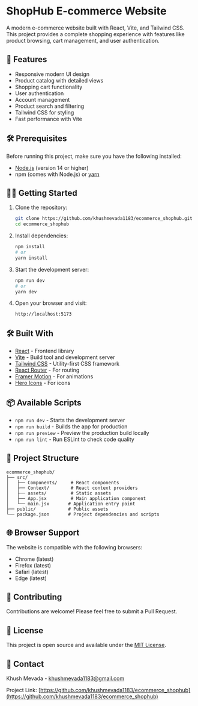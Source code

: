 # ShopHub E-commerce Website

A modern e-commerce website built with React, Vite, and Tailwind CSS. This project provides a complete shopping experience with features like product browsing, cart management, and user authentication.

## 🚀 Features

- Responsive modern UI design
- Product catalog with detailed views
- Shopping cart functionality
- User authentication
- Account management
- Product search and filtering
- Tailwind CSS for styling
- Fast performance with Vite

## 🛠️ Prerequisites

Before running this project, make sure you have the following installed:
- [Node.js](https://nodejs.org/) (version 14 or higher)
- npm (comes with Node.js) or [yarn](https://yarnpkg.com/)

## 🏃‍♂️ Getting Started

1. Clone the repository:
   ```bash
   git clone https://github.com/khushmevada1183/ecommerce_shophub.git
   cd ecommerce_shophub
   ```

2. Install dependencies:
   ```bash
   npm install
   # or
   yarn install
   ```

3. Start the development server:
   ```bash
   npm run dev
   # or
   yarn dev
   ```

4. Open your browser and visit:
   ```
   http://localhost:5173
   ```

## 🛠️ Built With

- [React](https://reactjs.org/) - Frontend library
- [Vite](https://vitejs.dev/) - Build tool and development server
- [Tailwind CSS](https://tailwindcss.com/) - Utility-first CSS framework
- [React Router](https://reactrouter.com/) - For routing
- [Framer Motion](https://www.framer.com/motion/) - For animations
- [Hero Icons](https://heroicons.com/) - For icons

## 📦 Available Scripts

- `npm run dev` - Starts the development server
- `npm run build` - Builds the app for production
- `npm run preview` - Preview the production build locally
- `npm run lint` - Run ESLint to check code quality

## 🎨 Project Structure

```
ecommerce_shophub/
├── src/
│   ├── Components/     # React components
│   ├── Context/        # React context providers
│   ├── assets/         # Static assets
│   ├── App.jsx         # Main application component
│   └── main.jsx       # Application entry point
├── public/            # Public assets
└── package.json       # Project dependencies and scripts
```

## 🌐 Browser Support

The website is compatible with the following browsers:
- Chrome (latest)
- Firefox (latest)
- Safari (latest)
- Edge (latest)

## 🤝 Contributing

Contributions are welcome! Please feel free to submit a Pull Request.

## 📝 License

This project is open source and available under the [MIT License](LICENSE).

## 📧 Contact

Khush Mevada - khushmevada1183@gmail.com

Project Link: [https://github.com/khushmevada1183/ecommerce_shophub](https://github.com/khushmevada1183/ecommerce_shophub)
